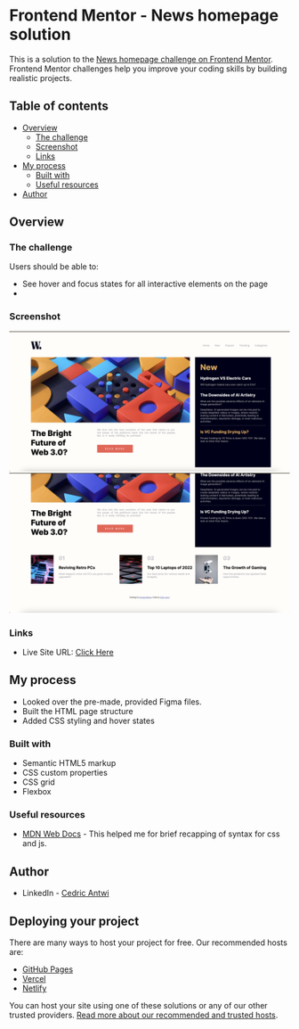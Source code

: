 # Frontend Mentor - News homepage solution

This is a solution to the [News homepage challenge on Frontend Mentor](https://www.frontendmentor.io/challenges/news-homepage-H6SWTa1MFl). Frontend Mentor challenges help you improve your coding skills by building realistic projects. 

## Table of contents

- [Overview](#overview)
  - [The challenge](#the-challenge)
  - [Screenshot](#screenshot)
  - [Links](#links)
- [My process](#my-process)
  - [Built with](#built-with)
  - [Useful resources](#useful-resources)
- [Author](#author)

## Overview

### The challenge

Users should be able to:

- See hover and focus states for all interactive elements on the page
- 
### Screenshot

![](assets/images/abovethefold.png)
![](assets/images/belowthefold.png)


### Links

- Live Site URL: [Click Here](https://news-homepage-black-six.vercel.app/)

## My process
- Looked over the pre-made, provided Figma files.
- Built the HTML page structure
- Added CSS styling and hover states

### Built with

- Semantic HTML5 markup
- CSS custom properties
- CSS grid
- Flexbox

### Useful resources

- [MDN Web Docs](https://developer.mozilla.org/en-US/) - This helped me for brief recapping of syntax for css and js.
## Author

- LinkedIn - [Cedric Antwi](https://www.linkedin.com/in/cedric-antwi/)

## Deploying your project

There are many ways to host your project for free. Our recommended hosts are:

- [GitHub Pages](https://pages.github.com/)
- [Vercel](https://vercel.com/)
- [Netlify](https://www.netlify.com/)

You can host your site using one of these solutions or any of our other trusted providers. [Read more about our recommended and trusted hosts](https://medium.com/frontend-mentor/frontend-mentor-trusted-hosting-providers-bf000dfebe).

